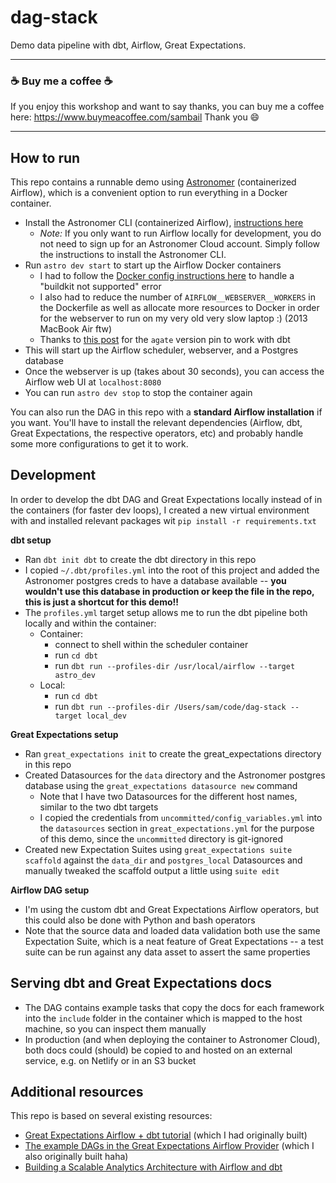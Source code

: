 # dag-stack

Demo data pipeline with dbt, Airflow, Great Expectations.

---

### ☕ Buy me a coffee ☕

If you enjoy this workshop and want to say thanks, you can buy me a coffee here: https://www.buymeacoffee.com/sambail
Thank you 😄

---


## How to run

 This repo contains a runnable demo using [Astronomer](https://www.astronomer.io/) (containerized Airflow), which is a convenient option to run everything in a Docker container.
* Install the Astronomer CLI (containerized Airflow), [instructions here](https://www.astronomer.io/docs/cloud/stable/develop/cli-quickstart)
  * *Note:* If you only want to run Airflow locally for development, you do not need to sign up for an Astronomer Cloud account. Simply follow the instructions to install the Astronomer CLI.
* Run `astro dev start` to start up the Airflow Docker containers
  * I had to follow the [Docker config instructions here](https://forum.astronomer.io/t/buildkit-not-supported-by-daemon-error-command-docker-build-t-airflow-astro-bcb837-airflow-latest-failed-failed-to-execute-cmd-exit-status-1/857) to handle a "buildkit not supported" error
  * I also had to reduce the number of `AIRFLOW__WEBSERVER__WORKERS` in the Dockerfile as well as allocate more resources to Docker in order for the webserver to run on my very old very slow laptop :) (2013 MacBook Air ftw)
  * Thanks to [this post](https://dev.to/corissa/2-critical-things-about-dbt-0-19-0-installation-20j) for the `agate` version pin to work with dbt
* This will start up the Airflow scheduler, webserver, and a Postgres database
* Once the webserver is up (takes about 30 seconds), you can access the Airflow web UI at `localhost:8080`
* You can run `astro dev stop` to stop the container again

You can also run the DAG in this repo with a **standard Airflow installation** if you want. You'll have to install the relevant dependencies (Airflow, dbt, Great Expectations, the respective operators, etc) and probably handle some more configurations to get it to work.

## Development

In order to develop the dbt DAG and Great Expectations locally instead of in the containers (for faster dev loops), I created a new virtual environment with and installed relevant packages wit `pip install -r requirements.txt`

**dbt setup**

- Ran `dbt init dbt` to create the dbt directory in this repo
- I copied `~/.dbt/profiles.yml` into the root of this project and added the Astronomer postgres creds to have a database available -- **you wouldn't use this database in production or keep the file in the repo, this is just a shortcut for this demo!!**
- The `profiles.yml` target setup allows me to run the dbt pipeline both locally and within the container:
  - Container:
    - connect to shell within the scheduler container
    - run `cd dbt`
    - run `dbt run --profiles-dir /usr/local/airflow --target astro_dev`
  - Local:
    - run `cd dbt`
    - run `dbt run --profiles-dir /Users/sam/code/dag-stack --target local_dev`

**Great Expectations setup**

- Ran `great_expectations init` to create the great_expectations directory in this repo
- Created Datasources for the `data` directory and the Astronomer postgres database using the `great_expectations datasource new` command
  - Note that I have two Datasources for the different host names, similar to the two dbt targets
  - I copied the credentials from `uncommitted/config_variables.yml` into the `datasources` section in `great_expectations.yml` for the purpose of this demo, since the `uncommitted` directory is git-ignored
- Created new Expectation Suites using `great_expectations suite scaffold` against the `data_dir` and `postgres_local` Datasources and manually tweaked the scaffold output a little using `suite edit`

**Airflow DAG setup**

- I'm using the custom dbt and Great Expectations Airflow operators, but this could also be done with Python and bash operators
- Note that the source data and loaded data validation both use the same Expectation Suite, which is a neat feature of Great Expectations -- a test suite can be run against any data asset to assert the same properties

## Serving dbt and Great Expectations docs

- The DAG contains example tasks that copy the docs for each framework into the `include` folder in the container which is mapped to the host machine, so you can inspect them manually
- In production (and when deploying the container to Astronomer Cloud), both docs could (should) be copied to and hosted on an external service, e.g. on Netlify or in an S3 bucket

## Additional resources

This repo is based on several existing resources:
- [Great Expectations Airflow + dbt tutorial](https://github.com/superconductive/ge_tutorials/tree/main/ge_dbt_airflow_tutorial) (which I had originally built)
- [The example DAGs in the Great Expectations Airflow Provider](https://github.com/great-expectations/airflow-provider-great-expectations/blob/main/great_expectations_provider/example_dags/example_great_expectations_dag.py) (which I also originally built haha)
- [Building a Scalable Analytics Architecture with Airflow and dbt](https://www.astronomer.io/blog/airflow-dbt-1)
